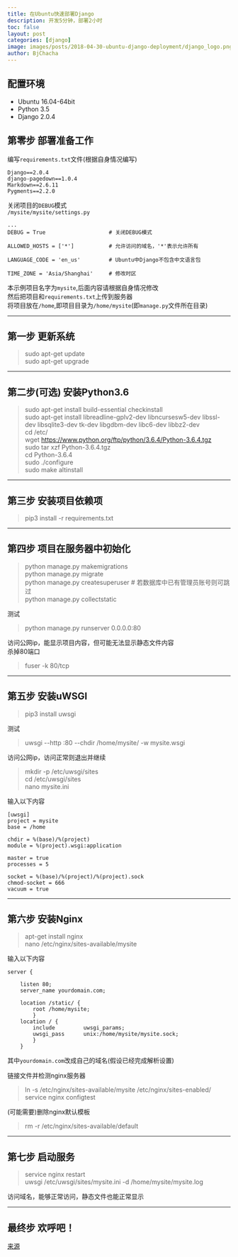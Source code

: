 ```yaml
---
title: 在Ubuntu快速部署Django
description: 开发5分钟，部署2小时
toc: false
layout: post
categories: [django]
image: images/posts/2018-04-30-ubuntu-django-deployment/django_logo.png
author: BjChacha
---
```


## 配置环境  
- Ubuntu 16.04-64bit  
- Python 3.5  
- Django 2.0.4 

## **第零步 部署准备工作**

编写`requirements.txt`文件(根据自身情况编写)

	Django==2.0.4
	django-pagedown==1.0.4
	Markdown==2.6.11
	Pygments==2.2.0

关闭项目的`DEBUG`模式  
`/mysite/mysite/settings.py`

	...
	DEBUG = True					# 关闭DEBUG模式

	ALLOWED_HOSTS = ['*']			# 允许访问的域名，'*'表示允许所有

	LANGUAGE_CODE = 'en_us'			# Ubuntu中Django不包含中文语言包

	TIME_ZONE = 'Asia/Shanghai'		# 修改时区

本示例项目名字为`mysite`,后面内容请根据自身情况修改  
然后把项目和`requirements.txt`上传到服务器  
将项目放在`/home`,即项目目录为`/home/mysite`(即`manage.py`文件所在目录)  

---
## **第一步 更新系统**
> sudo apt-get update  
> sudo apt-get upgrade  

---
## **第二步(可选) 安装Python3.6**
> sudo apt-get install build-essential checkinstall  
> sudo apt-get install libreadline-gplv2-dev libncursesw5-dev libssl-dev libsqlite3-dev tk-dev libgdbm-dev libc6-dev libbz2-dev  
> cd /etc/  
> wget https://www.python.org/ftp/python/3.6.4/Python-3.6.4.tgz  
> sudo tar xzf Python-3.6.4.tgz  
> cd Python-3.6.4  
> sudo ./configure  
> sudo make altinstall  

---
## **第三步 安装项目依赖项**  
> pip3 install -r requirements.txt  

---
## **第四步 项目在服务器中初始化**  
> python manage.py makemigrations  
> python manage.py migrate  
> python manage.py createsuperuser # 若数据库中已有管理员账号则可跳过  
> python manage.py collectstatic  

测试
> python manage.py runserver 0.0.0.0:80  

访问公网ip，能显示项目内容，但可能无法显示静态文件内容  
杀掉80端口
> fuser -k 80/tcp  

---
## **第五步 安装uWSGI**
> pip3 install uwsgi  

测试
> uwsgi --http :80  --chdir /home/mysite/ -w mysite.wsgi  

访问公网ip，访问正常则退出并继续

> mkdir -p /etc/uwsgi/sites  
> cd /etc/uwsgi/sites  
> nano mysite.ini

输入以下内容  

	[uwsgi]
	project = mysite
	base = /home

	chdir = %(base)/%(project)
	module = %(project).wsgi:application

	master = true
	processes = 5

	socket = %(base)/%(project)/%(project).sock
	chmod-socket = 666
	vacuum = true

---
## **第六步 安装Nginx**
> apt-get install nginx  
> nano /etc/nginx/sites-available/mysite

输入以下内容

	server {
		
		listen 80;
		server_name yourdomain.com;

		location /static/ {
			root /home/mysite;
			}
		location / {
			include         uwsgi_params;
			uwsgi_pass      unix:/home/mysite/mysite.sock;
			}
		}

其中`yourdomain.com`改成自己的域名(假设已经完成解析设置)  

链接文件并检测nginx服务器  
> ln -s /etc/nginx/sites-available/mysite /etc/nginx/sites-enabled/  
> service nginx configtest  

(可能需要)删除nginx默认模板
> rm -r /etc/nginx/sites-available/default
  
---
## **第七步 启动服务**
> service nginx restart  
> uwsgi /etc/uwsgi/sites/mysite.ini -d /home/mysite/mysite.log

访问域名，能够正常访问，静态文件也能正常显示

---
## **最终步 欢呼吧！**
[来源](https://www.jianshu.com/p/d6f9138fab7b)
